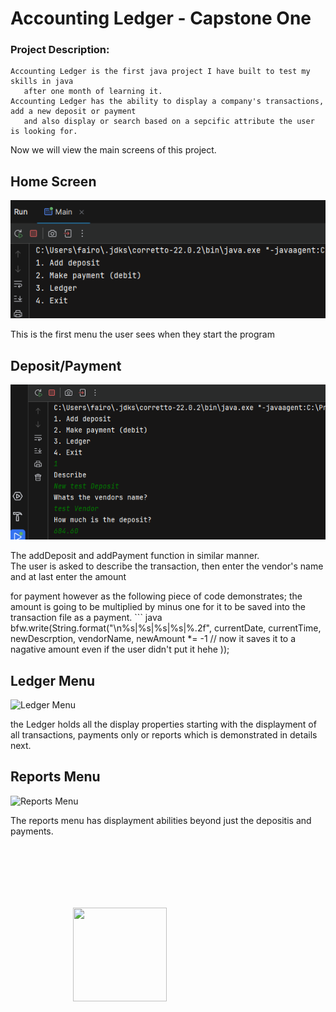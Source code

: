 # Accounting Ledger - Capstone One
### Project Description:
    Accounting Ledger is the first java project I have built to test my skills in java
       after one month of learning it. 
    Accounting Ledger has the ability to display a company's transactions, add a new deposit or payment
       and also display or search based on a sepcific attribute the user is looking for.
Now we will view the main screens of this project.

## Home Screen
![Main Menu Screen](images/MainMenuScreen.png)

   <p> This is the first menu the user sees when they start the program </p>

## Deposit/Payment 
![Deposit/Payment](images/DepositScreen.png)

   <p> The addDeposit and addPayment function in similar manner. <br>
The user is asked to describe the transaction, then enter the vendor's name and at last
enter the amount
</p>

<p> for payment however as the following piece of code demonstrates;
the amount is going to be multiplied by minus one for it to be saved 
into the transaction file as a payment.
``` java
bfw.write(String.format("\n%s|%s|%s|%s|%.2f",
                        currentDate,
                        currentTime,
                        newDescrption,
                        vendorName,
                        newAmount *= -1 // now it saves it to a nagative amount even if the user didn't put it hehe
                ));
</p>

## Ledger Menu
![Ledger Menu](images/LedgerMenu.png)

<p> 
the Ledger holds all the display properties starting with
the displayment of all transactions, payments only or reports which is demonstrated in details next.
</p>

## Reports Menu
![Reports Menu](images/ReportsScreen.png)

<p> The reports menu has displayment abilities beyond just the depositis and payments.
<br> 

</p>

<img src="images/Logo.png" width =150px height=150px style="margin:100px">
